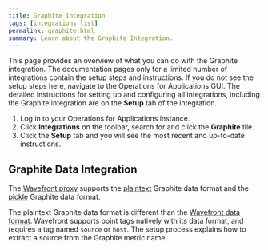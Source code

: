 ```yaml
---
title: Graphite Integration
tags: [integrations list]
permalink: graphite.html
summary: Learn about the Graphite Integration.
---
```


This page provides an overview of what you can do with the Graphite integration. The documentation pages only for a limited number of integrations contain the setup steps and instructions. If you do not see the setup steps here, navigate to the Operations for Applications GUI. The detailed instructions for setting up and configuring all integrations, including the Graphite integration are on the **Setup** tab of the integration.

1. Log in to your Operations for Applications instance. 
2. Click **Integrations** on the toolbar, search for and click the **Graphite** tile. 
3. Click the **Setup** tab and you will see the most recent and up-to-date instructions.

## Graphite Data Integration

The [Wavefront proxy](https://docs.wavefront.com/proxies.html) supports the [plaintext](http://graphite.readthedocs.io/en/latest/feeding-carbon.html#the-plaintext-protocol) Graphite data format and the [pickle](http://graphite.readthedocs.io/en/latest/feeding-carbon.html#the-pickle-protocol) Graphite data format.

The plaintext Graphite data format is different than the [Wavefront data format](https://docs.wavefront.com/wavefront_data_format.html).  Wavefront supports point tags natively with its data format, and requires a tag named `source` or `host`.  The setup process explains how to extract a source from the Graphite metric name.




